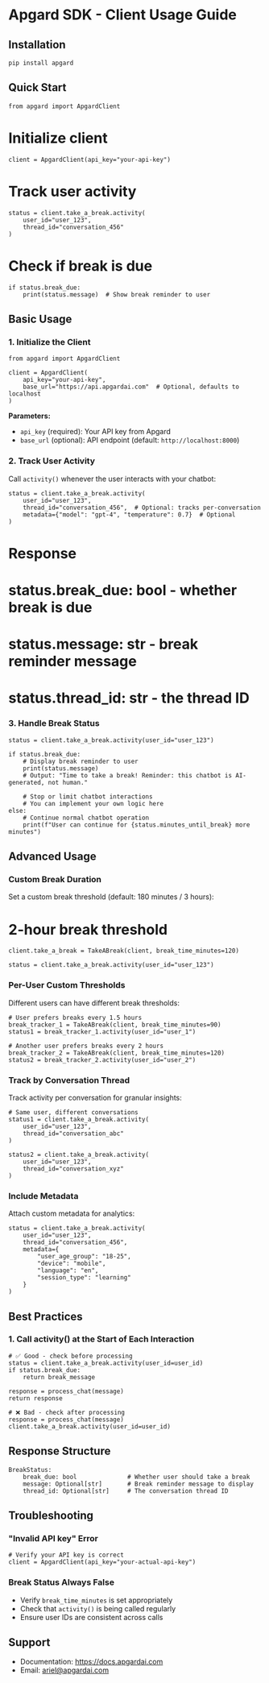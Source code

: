 # Apgard SDK - Client Usage Guide

## Installation

`pip install apgard`

## Quick Start

`from apgard import ApgardClient`

# Initialize client
`client = ApgardClient(api_key="your-api-key")`

# Track user activity
```
status = client.take_a_break.activity(
    user_id="user_123",
    thread_id="conversation_456"
)
```

# Check if break is due
```
if status.break_due:
    print(status.message)  # Show break reminder to user
```

## Basic Usage

### 1. Initialize the Client

```
from apgard import ApgardClient

client = ApgardClient(
    api_key="your-api-key",
    base_url="https://api.apgardai.com"  # Optional, defaults to localhost
)
```

**Parameters:**
- `api_key` (required): Your API key from Apgard
- `base_url` (optional): API endpoint (default: `http://localhost:8000`)

### 2. Track User Activity

Call `activity()` whenever the user interacts with your chatbot:

```
status = client.take_a_break.activity(
    user_id="user_123",
    thread_id="conversation_456",  # Optional: tracks per-conversation
    metadata={"model": "gpt-4", "temperature": 0.7}  # Optional
)
```

# Response
# status.break_due: bool - whether break is due
# status.message: str - break reminder message
# status.thread_id: str - the thread ID


### 3. Handle Break Status

```
status = client.take_a_break.activity(user_id="user_123")

if status.break_due:
    # Display break reminder to user
    print(status.message)
    # Output: "Time to take a break! Reminder: this chatbot is AI-generated, not human."
    
    # Stop or limit chatbot interactions
    # You can implement your own logic here
else:
    # Continue normal chatbot operation
    print(f"User can continue for {status.minutes_until_break} more minutes")
```

## Advanced Usage

### Custom Break Duration

Set a custom break threshold (default: 180 minutes / 3 hours):


# 2-hour break threshold
```
client.take_a_break = TakeABreak(client, break_time_minutes=120)

status = client.take_a_break.activity(user_id="user_123")
```

### Per-User Custom Thresholds

Different users can have different break thresholds:

```
# User prefers breaks every 1.5 hours
break_tracker_1 = TakeABreak(client, break_time_minutes=90)
status1 = break_tracker_1.activity(user_id="user_1")

# Another user prefers breaks every 2 hours
break_tracker_2 = TakeABreak(client, break_time_minutes=120)
status2 = break_tracker_2.activity(user_id="user_2")
```

### Track by Conversation Thread

Track activity per conversation for granular insights:

```
# Same user, different conversations
status1 = client.take_a_break.activity(
    user_id="user_123",
    thread_id="conversation_abc"
)

status2 = client.take_a_break.activity(
    user_id="user_123",
    thread_id="conversation_xyz"
)
```

### Include Metadata

Attach custom metadata for analytics:

```
status = client.take_a_break.activity(
    user_id="user_123",
    thread_id="conversation_456",
    metadata={
        "user_age_group": "18-25",
        "device": "mobile",
        "language": "en",
        "session_type": "learning"
    }
)
```

## Best Practices

### 1. Call activity() at the Start of Each Interaction

```
# ✅ Good - check before processing
status = client.take_a_break.activity(user_id=user_id)
if status.break_due:
    return break_message

response = process_chat(message)
return response

# ❌ Bad - check after processing
response = process_chat(message)
client.take_a_break.activity(user_id=user_id)
```

## Response Structure

```
BreakStatus:
    break_due: bool              # Whether user should take a break
    message: Optional[str]       # Break reminder message to display
    thread_id: Optional[str]     # The conversation thread ID
```

## Troubleshooting

### "Invalid API key" Error

```
# Verify your API key is correct
client = ApgardClient(api_key="your-actual-api-key")
```

### Break Status Always False

- Verify `break_time_minutes` is set appropriately
- Check that `activity()` is being called regularly
- Ensure user IDs are consistent across calls

## Support

- Documentation: https://docs.apgardai.com
- Email: ariel@apgardai.com